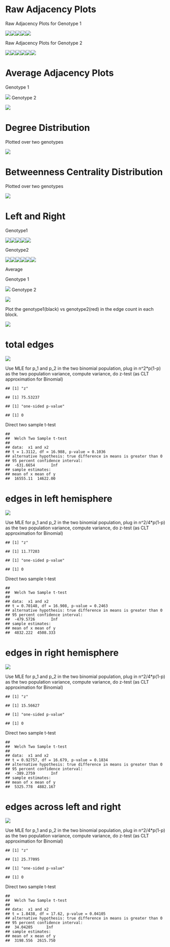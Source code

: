 Raw Adjacency Plots
===================

Raw Adjacency Plots for Genotype 1

![](Figs/unnamed-chunk-2-1.png)![](Figs/unnamed-chunk-2-2.png)![](Figs/unnamed-chunk-2-3.png)![](Figs/unnamed-chunk-2-4.png)![](Figs/unnamed-chunk-2-5.png)

Raw Adjacency Plots for Genotype 2

![](Figs/unnamed-chunk-3-1.png)![](Figs/unnamed-chunk-3-2.png)![](Figs/unnamed-chunk-3-3.png)![](Figs/unnamed-chunk-3-4.png)![](Figs/unnamed-chunk-3-5.png)![](Figs/unnamed-chunk-3-6.png)

Average Adjacency Plots
=======================

Genotype 1

![](Figs/unnamed-chunk-4-1.png) Genotype 2

![](Figs/unnamed-chunk-5-1.png)

Degree Distribution
===================

Plotted over two genotypes

![](Figs/unnamed-chunk-6-1.png)

Betweenness Centrality Distribution
===================================

Plotted over two genotypes

![](Figs/unnamed-chunk-7-1.png)

Left and Right
==============

Genotype1

![](Figs/unnamed-chunk-9-1.png)![](Figs/unnamed-chunk-9-2.png)![](Figs/unnamed-chunk-9-3.png)![](Figs/unnamed-chunk-9-4.png)![](Figs/unnamed-chunk-9-5.png)

Genotype2

![](Figs/unnamed-chunk-10-1.png)![](Figs/unnamed-chunk-10-2.png)![](Figs/unnamed-chunk-10-3.png)![](Figs/unnamed-chunk-10-4.png)![](Figs/unnamed-chunk-10-5.png)![](Figs/unnamed-chunk-10-6.png)

Average

Genotype 1

![](Figs/unnamed-chunk-11-1.png) Genotype 2

![](Figs/unnamed-chunk-12-1.png)

Plot the genotype1(black) vs genotype2(red) in the edge count in each block.

![](Figs/unnamed-chunk-13-1.png)

total edges
===========

![](Figs/unnamed-chunk-15-1.png)

Use MLE for p\_1 and p\_2 in the two binomial population, plug in n^2\*p(1-p) as the two population variance, compute variance, do z-test (as CLT approximation for Binomial)

    ## [1] "z"

    ## [1] 75.53237

    ## [1] "one-sided p-value"

    ## [1] 0

Direct two sample t-test

    ## 
    ##  Welch Two Sample t-test
    ## 
    ## data:  x1 and x2
    ## t = 1.3112, df = 16.988, p-value = 0.1036
    ## alternative hypothesis: true difference in means is greater than 0
    ## 95 percent confidence interval:
    ##  -631.6654       Inf
    ## sample estimates:
    ## mean of x mean of y 
    ##  16555.11  14622.00

edges in left hemisphere
========================

![](Figs/unnamed-chunk-18-1.png)

Use MLE for p\_1 and p\_2 in the two binomial population, plug in n^2/4\*p(1-p) as the two population variance, compute variance, do z-test (as CLT approximation for Binomial)

    ## [1] "z"

    ## [1] 11.77203

    ## [1] "one-sided p-value"

    ## [1] 0

Direct two sample t-test

    ## 
    ##  Welch Two Sample t-test
    ## 
    ## data:  x1 and x2
    ## t = 0.70148, df = 16.908, p-value = 0.2463
    ## alternative hypothesis: true difference in means is greater than 0
    ## 95 percent confidence interval:
    ##  -479.5726       Inf
    ## sample estimates:
    ## mean of x mean of y 
    ##  4832.222  4508.333

edges in right hemisphere
=========================

![](Figs/unnamed-chunk-21-1.png)

Use MLE for p\_1 and p\_2 in the two binomial population, plug in n^2/4\*p(1-p) as the two population variance, compute variance, do z-test (as CLT approximation for Binomial)

    ## [1] "z"

    ## [1] 15.56627

    ## [1] "one-sided p-value"

    ## [1] 0

Direct two sample t-test

    ## 
    ##  Welch Two Sample t-test
    ## 
    ## data:  x1 and x2
    ## t = 0.92757, df = 16.679, p-value = 0.1834
    ## alternative hypothesis: true difference in means is greater than 0
    ## 95 percent confidence interval:
    ##  -389.2759       Inf
    ## sample estimates:
    ## mean of x mean of y 
    ##  5325.778  4882.167

edges across left and right
===========================

![](Figs/unnamed-chunk-24-1.png)

Use MLE for p\_1 and p\_2 in the two binomial population, plug in n^2/4\*p(1-p) as the two population variance, compute variance, do z-test (as CLT approximation for Binomial)

    ## [1] "z"

    ## [1] 25.77095

    ## [1] "one-sided p-value"

    ## [1] 0

Direct two sample t-test

    ## 
    ##  Welch Two Sample t-test
    ## 
    ## data:  x1 and x2
    ## t = 1.8438, df = 17.62, p-value = 0.04105
    ## alternative hypothesis: true difference in means is greater than 0
    ## 95 percent confidence interval:
    ##  34.04205      Inf
    ## sample estimates:
    ## mean of x mean of y 
    ##  3198.556  2615.750

